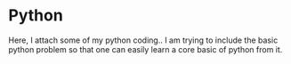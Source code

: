# Python
Here, I attach some of my python coding.. I am trying to include the basic python problem so that one can easily learn a core basic of python from it. 
